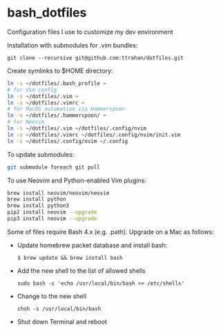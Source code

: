 # bash_dotfiles

Configuration files I use to customize my dev environment

Installation with submodules for .vim bundles:  
```
git clone --recursive git@github.com:ttrahan/dotfiles.git
```

Create symlinks to $HOME directory:
```bash
ln -s ~/dotfiles/.bash_profile ~
# for Vim config
ln -s ~/dotfiles/.vim ~
ln -s ~/dotfiles/.vimrc ~
# for MacOS automation via Hammerspoon
ln -s ~/dotfiles/.hammerspoon/ ~
# for Neovim
ln -s ~/dotfiles/.vim ~/dotfiles/.config/nvim
ln -s ~/dotfiles/.vimrc ~/dotfiles/.config/nvim/init.vim
ln -s ~/dotfiles/.config/nvim ~/.config
```

To update submodules:
```bash
git submodule foreach git pull
```

To use Neovim and Python-enabled Vim plugins:
```bash
brew install neovim/neovim/neovim
brew install python
brew install python3
pip2 install neovim --upgrade
pip3 install neovim --upgrade
```

Some of files require Bash 4.x (e.g. .path). Upgrade on a Mac as follows:
  * Update homebrew packet database and install bash:
    ```
    $ brew update && brew install bash
    ```
  * Add the new shell to the list of allowed shells
    ```
    sudo bash -c 'echo /usr/local/bin/bash >> /etc/shells'
    ```
  * Change to the new shell
    ```
    chsh -s /usr/local/bin/bash
    ```
  * Shut down Terminal and reboot
